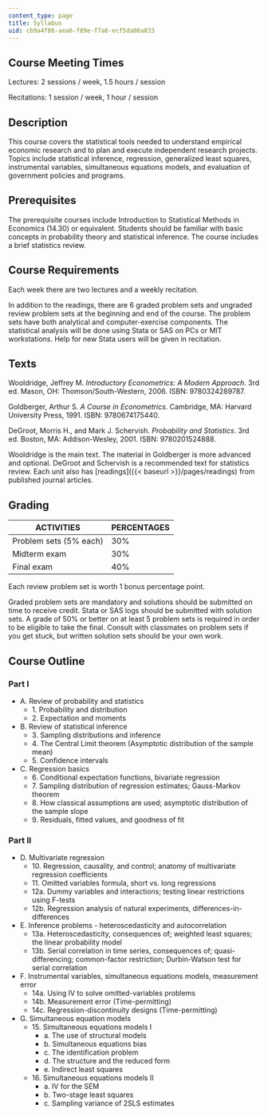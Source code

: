 ```yaml
---
content_type: page
title: Syllabus
uid: cb9a4f86-aea6-f89e-f7a6-ecf5da06a833
---
```


Course Meeting Times
--------------------

Lectures: 2 sessions / week, 1.5 hours / session

Recitations: 1 session / week, 1 hour / session

Description
-----------

This course covers the statistical tools needed to understand empirical economic research and to plan and execute independent research projects. Topics include statistical inference, regression, generalized least squares, instrumental variables, simultaneous equations models, and evaluation of government policies and programs.

Prerequisites
-------------

The prerequisite courses include Introduction to Statistical Methods in Economics (14.30) or equivalent. Students should be familiar with basic concepts in probability theory and statistical inference. The course includes a brief statistics review.

Course Requirements
-------------------

Each week there are two lectures and a weekly recitation.

In addition to the readings, there are 6 graded problem sets and ungraded review problem sets at the beginning and end of the course. The problem sets have both analytical and computer-exercise components. The statistical analysis will be done using Stata or SAS on PCs or MIT workstations. Help for new Stata users will be given in recitation.

Texts
-----

Wooldridge, Jeffrey M. _Introductory Econometrics: A Modern Approach_. 3rd ed. Mason, OH: Thomson/South-Western, 2006. ISBN: 9780324289787.

Goldberger, Arthur S. _A Course in Econometrics_. Cambridge, MA: Harvard University Press, 1991. ISBN: 9780674175440.

DeGroot, Morris H., and Mark J. Schervish. _Probability and Statistics_. 3rd ed. Boston, MA: Addison-Wesley, 2001. ISBN: 9780201524888.

Wooldridge is the main text. The material in Goldberger is more advanced and optional. DeGroot and Schervish is a recommended text for statistics review. Each unit also has [readings]({{< baseurl >}}/pages/readings) from published journal articles.

Grading
-------

| ACTIVITIES | PERCENTAGES |
| --- | --- |
| Problem sets (5% each) | 30% |
| Midterm exam | 30% |
| Final exam | 40% 

Each review problem set is worth 1 bonus percentage point.

Graded problem sets are mandatory and solutions should be submitted on time to receive credit. Stata or SAS logs should be submitted with solution sets. A grade of 50% or better on at least 5 problem sets is required in order to be eligible to take the final. Consult with classmates on problem sets if you get stuck, but written solution sets should be your own work.

Course Outline
--------------

### Part I

*   A. Review of probability and statistics
    *   1\. Probability and distribution
    *   2\. Expectation and moments
*   B. Review of statistical inference
    *   3\. Sampling distributions and inference
    *   4\. The Central Limit theorem (Asymptotic distribution of the sample mean)
    *   5\. Confidence intervals
*   C. Regression basics
    *   6\. Conditional expectation functions, bivariate regression
    *   7\. Sampling distribution of regression estimates; Gauss-Markov theorem
    *   8\. How classical assumptions are used; asymptotic distribution of the sample slope
    *   9\. Residuals, fitted values, and goodness of fit

### Part II

*   D. Multivariate regression
    *   10\. Regression, causality, and control; anatomy of multivariate regression coefficients
    *   11\. Omitted variables formula, short vs. long regressions
    *   12a. Dummy variables and interactions; testing linear restrictions using F-tests
    *   12b. Regression analysis of natural experiments, differences-in-differences
*   E. Inference problems - heteroscedasticity and autocorrelation
    *   13a. Heteroscedasticity, consequences of; weighted least squares; the linear probability model
    *   13b. Serial correlation in time series, consequences of; quasi-differencing; common-factor restriction; Durbin-Watson test for serial correlation
*   F. Instrumental variables, simultaneous equations models, measurement error
    *   14a. Using IV to solve omitted-variables problems
    *   14b. Measurement error (Time-permitting)
    *   14c. Regression-discontinuity designs (Time-permitting)
*   G. Simultaneous equation models
    *   15\. Simultaneous equations models I
        *   a. The use of structural models
        *   b. Simultaneous equations bias
        *   c. The identification problem
        *   d. The structure and the reduced form
        *   e. Indirect least squares
    *   16\. Simultaneous equations models II
        *   a. IV for the SEM
        *   b. Two-stage least squares
        *   c. Sampling variance of 2SLS estimates
